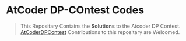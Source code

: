 # AtCoder DP-COntest Codes
>This Repositary Contains the **Solutions** to the Atcoder DP Contest.
[AtCoderDPContest](https://atcoder.jp/contests/dp/tasks)
Contributions to this repositary are Welcomed.
